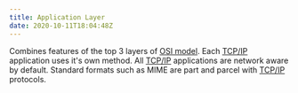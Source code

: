 ```yaml
---
title: Application Layer
date: 2020-10-11T18:04:48Z
---
```


Combines features of the top 3 layers of [OSI model](20201006074200-osi-7-layer.md).
Each [TCP/IP](20201006074410-tcp-ip-model.md) application uses it's own method.  All [TCP/IP](20201006074410-tcp-ip-model.md) applications are
network aware by default. Standard formats such as MIME are part and parcel with
[TCP/IP](20201006074410-tcp-ip-model.md) protocols.

